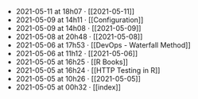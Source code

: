 - 2021-05-11 at 18h07 · [[2021-05-11]]
- 2021-05-09 at 14h11 · [[Configuration]]
- 2021-05-09 at 14h08 · [[2021-05-09]]
- 2021-05-08 at 20h48 · [[2021-05-08]]
- 2021-05-06 at 17h53 · [[DevOps - Waterfall Method]]
- 2021-05-06 at 11h12 · [[2021-05-06]]
- 2021-05-05 at 16h25 · [[R Books]]
- 2021-05-05 at 16h24 · [[HTTP Testing in R]]
- 2021-05-05 at 10h26 · [[2021-05-05]]
- 2021-05-05 at 00h32 · [[index]]
